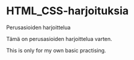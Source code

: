 HTML_CSS-harjoituksia
=====================

Perusasioiden harjoittelua

Tämä on perusasioiden harjoittelua varten.

This is only for my own basic practising.

